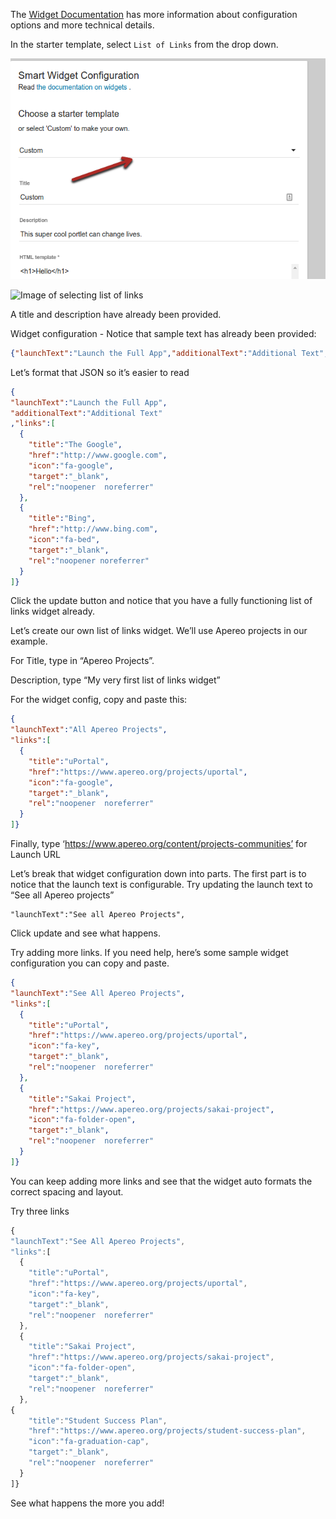 The 
[Widget Documentation](http://uw-madison-doit.github.io/uw-frame/widgets.html) 
has more information about configuration options and more technical details.

In the starter template, select `List of Links` from the drop down.

![Image of the template dropdown](img/selectorDropDown.png)

![Image of selecting list of links](img/selectListOfLinks.png)

A title and description have already been provided.



Widget configuration - Notice that sample text has already been provided:
```json
{"launchText":"Launch the Full App","additionalText":"Additional Text","links":[{"title":"The Google","href":"http://www.google.com","icon":"fa-google","target":"_blank","rel":"noopener noreferrer"},{"title":"Bing","href":"http://www.bing.com","icon":"fa-bed","target":"_blank","rel":"noopener noreferrer"}]}
```

Let’s format that JSON so it’s easier to read
```json
{
"launchText":"Launch the Full App",
"additionalText":"Additional Text"
,"links":[
  {
    "title":"The Google", 
    "href":"http://www.google.com",
    "icon":"fa-google",
    "target":"_blank",
    "rel":"noopener  noreferrer"
  },
  {
    "title":"Bing",
    "href":"http://www.bing.com",
    "icon":"fa-bed",
    "target":"_blank",
    "rel":"noopener noreferrer"
  }
]}
```


Click the update button and notice that you have a fully functioning list of links widget already.

Let’s create our own list of links widget.  We’ll use Apereo projects in our example.

For Title, type in “Apereo Projects”.

Description, type “My very first list of links widget”

For the widget config, copy and paste this:

```json
{
"launchText":"All Apereo Projects",
"links":[
  {
    "title":"uPortal", 
    "href":"https://www.apereo.org/projects/uportal",
    "icon":"fa-google",
    "target":"_blank",
    "rel":"noopener  noreferrer"
  }
]}
```

Finally, type ‘https://www.apereo.org/content/projects-communities’ for Launch URL

Let’s break that widget configuration down into parts.
The first part is to notice that the launch text is configurable.  Try updating the launch text to “See all Apereo projects” 
```
"launchText":"See all Apereo Projects",
```

Click update and see what happens.

Try adding more links.  If you need help, here’s some sample widget configuration you can copy and paste.

```json
{
"launchText":"See All Apereo Projects",
"links":[
  {
    "title":"uPortal", 
    "href":"https://www.apereo.org/projects/uportal",
    "icon":"fa-key",
    "target":"_blank",
    "rel":"noopener  noreferrer"
  },
  {
    "title":"Sakai Project", 
    "href":"https://www.apereo.org/projects/sakai-project",
    "icon":"fa-folder-open",
    "target":"_blank",
    "rel":"noopener  noreferrer"
  }
]}
```


You can keep adding more links and see that the widget auto formats the correct spacing and layout.

Try three links 

```javascript
{
"launchText":"See All Apereo Projects",
"links":[
  {
    "title":"uPortal", 
    "href":"https://www.apereo.org/projects/uportal",
    "icon":"fa-key",
    "target":"_blank",
    "rel":"noopener  noreferrer"
  },
  {
    "title":"Sakai Project", 
    "href":"https://www.apereo.org/projects/sakai-project",
    "icon":"fa-folder-open",
    "target":"_blank",
    "rel":"noopener  noreferrer"
  },
{
    "title":"Student Success Plan", 
    "href":"https://www.apereo.org/projects/student-success-plan",
    "icon":"fa-graduation-cap",
    "target":"_blank",
    "rel":"noopener  noreferrer"
  }
]}
```

See what happens the more you add!
